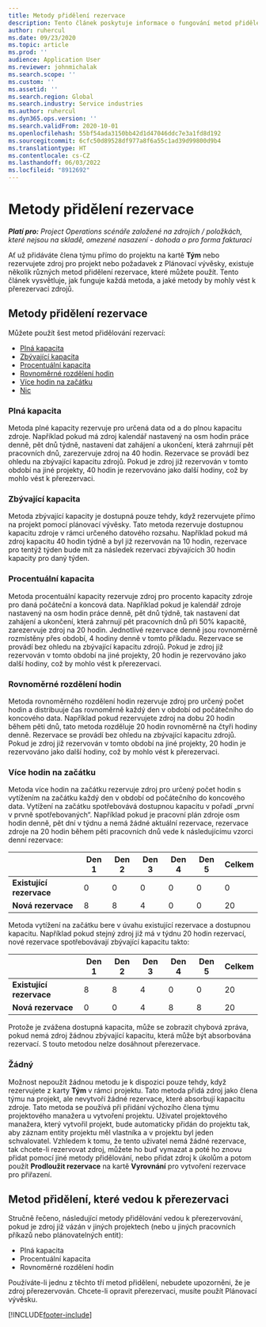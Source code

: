 ```yaml
---
title: Metody přidělení rezervace
description: Tento článek poskytuje informace o fungování metod přidělení rezervace v Project Operations.
author: ruhercul
ms.date: 09/23/2020
ms.topic: article
ms.prod: ''
audience: Application User
ms.reviewer: johnmichalak
ms.search.scope: ''
ms.custom: ''
ms.assetid: ''
ms.search.region: Global
ms.search.industry: Service industries
ms.author: ruhercul
ms.dyn365.ops.version: ''
ms.search.validFrom: 2020-10-01
ms.openlocfilehash: 55bf54ada3150bb42d1d47046ddc7e3a1fd8d192
ms.sourcegitcommit: 6cfc50d89528df977a8f6a55c1ad39d99800d9b4
ms.translationtype: HT
ms.contentlocale: cs-CZ
ms.lasthandoff: 06/03/2022
ms.locfileid: "8912692"
---
```

# <a name="booking-allocation-methods"></a>Metody přidělení rezervace

_**Platí pro:** Project Operations scénáře založené na zdrojích / položkách, které nejsou na skladě, omezené nasazení - dohoda o pro forma fakturaci_

Ať už přidáváte člena týmu přímo do projektu na kartě **Tým** nebo rezervujete zdroj pro projekt nebo požadavek z Plánovací vývěsky, existuje několik různých metod přidělení rezervace, které můžete použít. Tento článek vysvětluje, jak funguje každá metoda, a jaké metody by mohly vést k přerezervaci zdrojů.

## <a name="booking-allocation-methods"></a>Metody přidělení rezervace

Můžete použít šest metod přidělování rezervací:

- [Plná kapacita](#full)
- [Zbývající kapacita](#remaining)
- [Procentuální kapacita](#percentage)
- [Rovnoměrné rozdělení hodin](#evenly)
- [Více hodin na začátku](#front)
- [Nic](#none)

### <a name="full-capacity"></a><a name="full"></a>Plná kapacita 
Metoda plné kapacity rezervuje pro určená data od a do plnou kapacitu zdroje. Například pokud má zdroj kalendář nastavený na osm hodin práce denně, pět dnů týdně, nastavení dat zahájení a ukončení, která zahrnují pět pracovních dnů, zarezervuje zdroj na 40 hodin. Rezervace se provádí bez ohledu na zbývající kapacitu zdrojů. Pokud je zdroj již rezervován v tomto období na jiné projekty, 40 hodin je rezervováno jako další hodiny, což by mohlo vést k přerezervaci.

### <a name="remaining-capacity"></a><a name="remaining"></a>Zbývající kapacita
Metoda zbývající kapacity je dostupná pouze tehdy, když rezervujete přímo na projekt pomocí plánovací vývěsky. Tato metoda rezervuje dostupnou kapacitu zdroje v rámci určeného datového rozsahu. Například pokud má zdroj kapacitu 40 hodin týdně a byl již rezervován na 10 hodin, rezervace pro tentýž týden bude mít za následek rezervaci zbývajících 30 hodin kapacity pro daný týden.

### <a name="percentage-capacity"></a><a name="percentage"></a>Procentuální kapacita
Metoda procentuální kapacity rezervuje zdroj pro procento kapacity zdroje pro daná počáteční a koncová data. Například pokud je kalendář zdroje nastavený na osm hodin práce denně, pět dnů týdně, tak nastavení dat zahájení a ukončení, která zahrnují pět pracovních dnů při 50% kapacitě, zarezervuje zdroj na 20 hodin. Jednotlivé rezervace denně jsou rovnoměrně rozmístěny přes období, 4 hodiny denně v tomto příkladu. Rezervace se provádí bez ohledu na zbývající kapacitu zdrojů. Pokud je zdroj již rezervován v tomto období na jiné projekty, 20 hodin je rezervováno jako další hodiny, což by mohlo vést k přerezervaci.

### <a name="evenly-distribute-hours"></a><a name="evenly"></a>Rovnoměrné rozdělení hodin
Metoda rovnoměrného rozdělení hodin rezervuje zdroj pro určený počet hodin a distribuuje čas rovnoměrně každý den v období od počátečního do koncového data. Například pokud rezervujete zdroj na dobu 20 hodin během pěti dnů, tato metoda rozděluje 20 hodin rovnoměrně na čtyři hodiny denně. Rezervace se provádí bez ohledu na zbývající kapacitu zdrojů. Pokud je zdroj již rezervován v tomto období na jiné projekty, 20 hodin je rezervováno jako další hodiny, což by mohlo vést k přerezervaci.

### <a name="front-load-hours"></a><a name="front"></a>Více hodin na začátku
Metoda více hodin na začátku rezervuje zdroj pro určený počet hodin s vytížením na začátku každý den v období od počátečního do koncového data. Vytížení na začátku spotřebovává dostupnou kapacitu v pořadí „první v prvně spotřebovaných“. Například pokud je pracovní plán zdroje osm hodin denně, pět dní v týdnu a nemá žádné aktuální rezervace, rezervace zdroje na 20 hodin během pěti pracovních dnů vede k následujícímu vzorci denní rezervace: 

|                           |    Den 1    |    Den 2    |    Den 3    |    Den 4    |    Den 5    |    Celkem    |
|---------------------------|-------------|-------------|-------------|-------------|-------------|-------------|
|    **Existující rezervace**    |    0        |    0        |    0        |    0        |    0        |    0        |
|    **Nová rezervace**          |    8        |    8        |    4        |    0        |    0        |    20       |

Metoda vytížení na začátku bere v úvahu existující rezervace a dostupnou kapacitu. Například pokud stejný zdroj již má v týdnu 20 hodin rezervací, nové rezervace spotřebovávají zbývající kapacitu takto:

|                     | Den 1 | Den 2 | Den 3 | Den 4 | Den 5 | Celkem |
|---------------------|-------|-------|-------|-------|-------|-------|
| **Existující rezervace** | 8     | 8     | 4     | 0     | 0     | 20    |
| **Nová rezervace**       | 0     | 0     | 4     | 8     | 8     | 20    |

Protože je zvážena dostupná kapacita, může se zobrazit chybová zpráva, pokud nemá zdroj žádnou zbývající kapacitu, která může být absorbována rezervací. S touto metodou nelze dosáhnout přerezervace.

### <a name="none"></a><a name="none"></a>Žádný
Možnost nepoužít žádnou metodu je k dispozici pouze tehdy, když rezervujete z karty **Tým** v rámci projektu. Tato metoda přidá zdroj jako člena týmu na projekt, ale nevytvoří žádné rezervace, které absorbují kapacitu zdroje. Tato metoda se používá při přidání výchozího člena týmu projektového manažera u vytvoření projektu. Uživatel projektového manažera, který vytvořil projekt, bude automaticky přidán do projektu tak, aby záznam entity projektu měl vlastníka a v projektu byl jeden schvalovatel. Vzhledem k tomu, že tento uživatel nemá žádné rezervace, tak chcete-li rezervovat zdroj, můžete ho buď vymazat a poté ho znovu přidat pomocí jiné metody přidělování, nebo přidat zdroj k úkolům a potom použít **Prodloužit rezervace** na kartě **Vyrovnání** pro vytvoření rezervace pro přiřazení.

## <a name="allocation-methods-that-lead-to-overbooking"></a>Metod přidělení, které vedou k přerezervaci
Stručně řečeno, následující metody přidělování vedou k přerezervování, pokud je zdroj již vázán v jiných projektech (nebo u jiných pracovních příkazů nebo plánovatelných entit):

- Plná kapacita
- Procentuální kapacita
- Rovnoměrné rozdělení hodin

Používáte-li jednu z těchto tří metod přidělení, nebudete upozorněni, že je zdroj přerezervován. Chcete-li opravit přerezervaci, musíte použít Plánovací vývěsku.


[!INCLUDE[footer-include](../includes/footer-banner.md)]